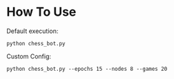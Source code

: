 # How To Use

Default execution:
```
python chess_bot.py
```

Custom Config:
```
python chess_bot.py --epochs 15 --nodes 8 --games 20
```